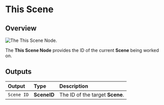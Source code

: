 # This Scene

## Overview

![The This Scene Node.](../../../.gitbook/assets/node-this-scene.png)

The **This Scene Node** provides the ID of the current **Scene** being worked on.

## Outputs

| Output | Type | Description |
| :--- | :--- | :--- |
| `Scene ID` | **SceneID** | The ID of the target **Scene**. |

